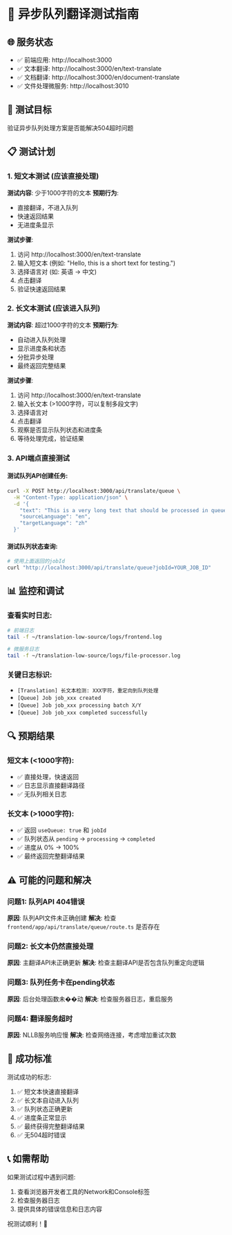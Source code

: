 # 🧪 异步队列翻译测试指南

## 🌐 服务状态
- ✅ 前端应用: http://localhost:3000
- ✅ 文本翻译: http://localhost:3000/en/text-translate
- ✅ 文档翻译: http://localhost:3000/en/document-translate
- ✅ 文件处理微服务: http://localhost:3010

## 🎯 测试目标
验证异步队列处理方案是否能解决504超时问题

## 📋 测试计划

### 1. 短文本测试 (应该直接处理)
**测试内容**: 少于1000字符的文本
**预期行为**: 
- 直接翻译，不进入队列
- 快速返回结果
- 无进度条显示

**测试步骤**:
1. 访问 http://localhost:3000/en/text-translate
2. 输入短文本 (例如: "Hello, this is a short text for testing.")
3. 选择语言对 (如: 英语 → 中文)
4. 点击翻译
5. 验证快速返回结果

### 2. 长文本测试 (应该进入队列)
**测试内容**: 超过1000字符的文本
**预期行为**:
- 自动进入队列处理
- 显示进度条和状态
- 分批异步处理
- 最终返回完整结果

**测试步骤**:
1. 访问 http://localhost:3000/en/text-translate
2. 输入长文本 (>1000字符，可以复制多段文字)
3. 选择语言对
4. 点击翻译
5. 观察是否显示队列状态和进度条
6. 等待处理完成，验证结果

### 3. API端点直接测试

#### 测试队列API创建任务:
```bash
curl -X POST http://localhost:3000/api/translate/queue \
  -H "Content-Type: application/json" \
  -d '{
    "text": "This is a very long text that should be processed in queue. Lorem ipsum dolor sit amet, consectetur adipiscing elit. Sed do eiusmod tempor incididunt ut labore et dolore magna aliqua. Ut enim ad minim veniam, quis nostrud exercitation ullamco laboris nisi ut aliquip ex ea commodo consequat. Duis aute irure dolor in reprehenderit in voluptate velit esse cillum dolore eu fugiat nulla pariatur. Excepteur sint occaecat cupidatat non proident, sunt in culpa qui officia deserunt mollit anim id est laborum. Sed ut perspiciatis unde omnis iste natus error sit voluptatem accusantium doloremque laudantium, totam rem aperiam, eaque ipsa quae ab illo inventore veritatis et quasi architecto beatae vitae dicta sunt explicabo. Nemo enim ipsam voluptatem quia voluptas sit aspernatur aut odit aut fugit, sed quia consequuntur magni dolores eos qui ratione voluptatem sequi nesciunt.",
    "sourceLanguage": "en",
    "targetLanguage": "zh"
  }'
```

#### 测试队列状态查询:
```bash
# 使用上面返回的jobId
curl "http://localhost:3000/api/translate/queue?jobId=YOUR_JOB_ID"
```

## 📊 监控和调试

### 查看实时日志:
```bash
# 前端日志
tail -f ~/translation-low-source/logs/frontend.log

# 微服务日志  
tail -f ~/translation-low-source/logs/file-processor.log
```

### 关键日志标识:
- `[Translation] 长文本检测: XXX字符，重定向到队列处理`
- `[Queue] Job job_xxx created`
- `[Queue] Job job_xxx processing batch X/Y`
- `[Queue] Job job_xxx completed successfully`

## 🔍 预期结果

### 短文本 (<1000字符):
- ✅ 直接处理，快速返回
- ✅ 日志显示直接翻译路径
- ✅ 无队列相关日志

### 长文本 (>1000字符):
- ✅ 返回 `useQueue: true` 和 `jobId`
- ✅ 队列状态从 `pending` → `processing` → `completed`
- ✅ 进度从 0% → 100%
- ✅ 最终返回完整翻译结果

## ⚠️ 可能的问题和解决

### 问题1: 队列API 404错误
**原因**: 队列API文件未正确创建
**解决**: 检查 `frontend/app/api/translate/queue/route.ts` 是否存在

### 问题2: 长文本仍然直接处理
**原因**: 主翻译API未正确更新
**解决**: 检查主翻译API是否包含队列重定向逻辑

### 问题3: 队列任务卡在pending状态
**原因**: 后台处理函数未��动
**解决**: 检查服务器日志，重启服务

### 问题4: 翻译服务超时
**原因**: NLLB服务响应慢
**解决**: 检查网络连接，考虑增加重试次数

## 🎯 成功标准

测试成功的标志:
1. ✅ 短文本快速直接翻译
2. ✅ 长文本自动进入队列
3. ✅ 队列状态正确更新
4. ✅ 进度条正常显示
5. ✅ 最终获得完整翻译结果
6. ✅ 无504超时错误

## 📞 如需帮助

如果测试过程中遇到问题:
1. 查看浏览器开发者工具的Network和Console标签
2. 检查服务器日志
3. 提供具体的错误信息和日志内容

祝测试顺利！🚀
